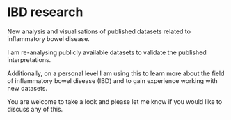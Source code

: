 # IBD research
New analysis and visualisations of published datasets related to inflammatory bowel disease.

I am re-analysing publicly available datasets to validate the published interpretations. 

Additionally, on a personal level I am using this to learn more about the field of inflammatory bowel disease (IBD) and to gain experience working with new datasets.

You are welcome to take a look and please let me know if you would like to discuss any of this.
